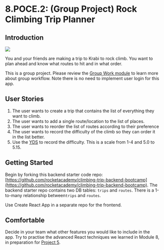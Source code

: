 # 8.POCE.2: \(Group Project\) Rock Climbing Trip Planner

## Introduction

![](../../.gitbook/assets/279616_31645_l2.jpg)

You and your friends are making a trip to Krabi to rock climb. You want to plan ahead and know what routes to hit and in what order.

This is a group project. Please review the [Group Work module](../../course-logistics/group-work.md) to learn more about group workflow. Note there is no need to implement user login for this app.

## User Stories

1. The user wants to create a trip that contains the list of everything they want to climb.
2. The user wants to add a single route/location to the list of places.
3. The user wants to reorder the list of routes according to their preference
4. The user wants to record the difficulty of the climb so they can order it in the list better.
5. Use the [YDS](https://en.wikipedia.org/wiki/Yosemite_Decimal_System) to record the difficulty. This is a scale from 1-4 and 5.0 to 5.15.

## Getting Started

Begin by forking this backend starter code repo: [https://github.com/rocketacademy/climbing-trip-backend-bootcamp](https://github.com/rocketacademy/climbing-trip-backend-bootcamp). The backend starter repo contains two DB tables: `trips` and `routes`. There is a 1-to-many relationship between`trips` and `routes`.

Use Create React App in a separate repo for the frontend.

## Comfortable

Decide in your team what other features you would like to include in the app. Try to practise the advanced React techniques we learned in Module 8, in preparation for [Project 5](../../projects/project-5-group-react-app.md).

